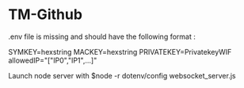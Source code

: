 # TM-Github

.env file is missing and should have the following format : 

SYMKEY=hexstring
MACKEY=hexstring
PRIVATEKEY=PrivatekeyWIF
allowedIP="["IP0","IP1",...]"

Launch node server with $node -r dotenv/config websocket_server.js